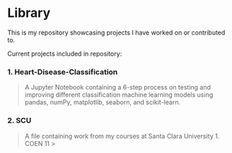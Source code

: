 # Library

This is my repository showcasing projects I have worked on or contributed to.

Current projects included in repository:
###  1. Heart-Disease-Classification 
  > A Jupyter Notebook containing a 6-step process on testing and improving different classification machine learning models using pandas, numPy, matplotlib, seaborn, and scikit-learn.

### 2. SCU 
  > A file containing work from my courses at Santa Clara University 
    1. COEN 11
    > 
